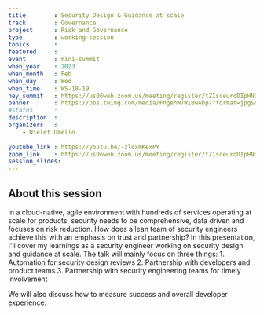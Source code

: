 ```yaml
---
title        : Security Design & Guidance at scale
track        : Governance
project      : Risk and Governance
type         : working-session
topics       : 
featured     :
event        : mini-summit
when_year    : 2023
when_month   : Feb
when_day     : Wed
when_time    : WS-18-19
hey_summit   : https://us06web.zoom.us/meeting/register/tZIsceurqDIpHN3a1MbKkkAPCsy_wS98dYP3
banner       : https://pbs.twimg.com/media/FngehW7WIBwAbp7?format=jpg&name=medium
#status      : 
description  :
organizers   :
    - Nielet Dmello
       
youtube_link : https://youtu.be/-zlqxmKexPY
zoom_link    : https://us06web.zoom.us/meeting/register/tZIsceurqDIpHN3a1MbKkkAPCsy_wS98dYP3
session_slides:
---
```




## About this session
In a cloud-native, agile environment with hundreds of services operating at scale for products, security needs to be comprehensive, data driven and focuses on risk reduction. How does a lean team of security engineers achieve this with an emphasis on trust and partnership? In this presentation, I'll cover my learnings as a security engineer working on security design and guidance at scale. The talk will mainly focus on three things: 1. Automation for security design reviews 2. Partnership with developers and product teams 3. Partnership with security engineering teams for timely involvement

We will also discuss how to measure success and overall developer experience.
